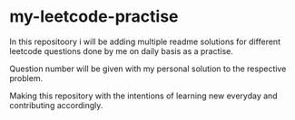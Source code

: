 # my-leetcode-practise
In this repositoory i will be adding multiple readme solutions for different leetcode questions done by me on daily basis as a practise.

Question number will be given with my personal solution to the respective problem.

Making this repository with the intentions of learning new everyday and contributing accordingly.
